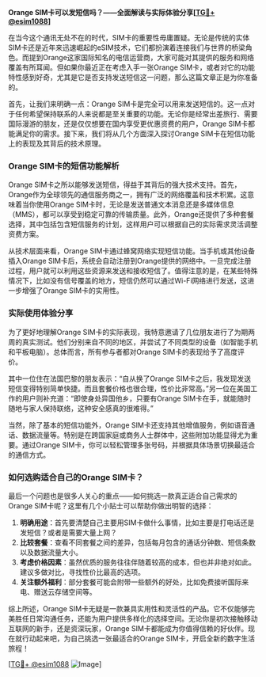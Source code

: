 **Orange SIM卡可以发短信吗？——全面解读与实际体验分享[[TG💪+ @esim1088](https://t.me/s/esim1088)]**

在当今这个通讯无处不在的时代，SIM卡的重要性毋庸置疑。无论是传统的实体SIM卡还是近年来迅速崛起的eSIM技术，它们都扮演着连接我们与世界的桥梁角色。而提到Orange这家国际知名的电信运营商，大家可能对其提供的服务和网络覆盖有所耳闻。但如果你最近正在考虑入手一张Orange SIM卡，或者对它的功能特性感到好奇，尤其是它是否支持发送短信这一问题，那么这篇文章正是为你准备的。

首先，让我们来明确一点：Orange SIM卡是完全可以用来发送短信的。这一点对于任何希望保持联系的人来说都是至关重要的功能。无论你是经常出差旅行、需要国际漫游的朋友，还是仅仅想要在国内享受更优惠资费的用户，Orange SIM卡都能满足你的需求。接下来，我们将从几个方面深入探讨Orange SIM卡在短信功能上的表现及其背后的技术原理。

### Orange SIM卡的短信功能解析

Orange SIM卡之所以能够发送短信，得益于其背后的强大技术支持。首先，Orange作为全球领先的通信服务商之一，拥有广泛的网络覆盖和技术积累。这意味着当你使用Orange SIM卡时，无论是发送普通文本消息还是多媒体信息（MMS），都可以享受到稳定可靠的传输质量。此外，Orange还提供了多种套餐选择，其中包括包含短信服务的计划，这样用户可以根据自己的实际需求灵活调整资费方案。

从技术层面来看，Orange SIM卡通过蜂窝网络实现短信功能。当手机或其他设备插入Orange SIM卡后，系统会自动注册到Orange提供的网络中。一旦完成注册过程，用户就可以利用这些资源来发送和接收短信了。值得注意的是，在某些特殊情况下，比如没有信号覆盖的地方，短信仍然可以通过Wi-Fi网络进行发送，这进一步增强了Orange SIM卡的实用性。

### 实际使用体验分享

为了更好地理解Orange SIM卡的实际表现，我特意邀请了几位朋友进行了为期两周的真实测试。他们分别来自不同的地区，并尝试了不同类型的设备（如智能手机和平板电脑）。总体而言，所有参与者都对Orange SIM卡的表现给予了高度评价。

其中一位住在法国巴黎的朋友表示：“自从换了Orange SIM卡之后，我发现发送短信变得特别简单快捷。而且套餐价格也很合理，性价比非常高。”另一位在美国工作的用户则补充道：“即使身处异国他乡，只要有Orange SIM卡在手，就能随时随地与家人保持联络，这种安全感真的很难得。”

当然，除了基本的短信功能外，Orange SIM卡还支持其他增值服务，例如语音通话、数据流量等。特别是在跨国家庭或商务人士群体中，这些附加功能显得尤为重要。通过Orange SIM卡，你可以轻松管理多张号码，并根据具体场景切换最适合的通信方式。

### 如何选购适合自己的Orange SIM卡？

最后一个问题也是很多人关心的重点——如何挑选一款真正适合自己需求的Orange SIM卡呢？这里有几个小贴士可以帮助你做出明智的选择：

1. **明确用途**：首先要清楚自己主要用SIM卡做什么事情，比如主要是打电话还是发短信？或者是需要大量上网？
2. **比较套餐**：查看不同套餐之间的差异，包括每月包含的通话分钟数、短信条数以及数据流量大小。
3. **考虑价格因素**：虽然优质的服务往往伴随着较高的成本，但也并非绝对如此。建议多做对比，寻找性价比最高的选项。
4. **关注额外福利**：部分套餐可能会附带一些额外的好处，比如免费接听国际来电、赠送云存储空间等。

综上所述，Orange SIM卡无疑是一款兼具实用性和灵活性的产品。它不仅能够完美胜任日常沟通任务，还能为用户提供多样化的选择空间。无论你是初次接触移动互联网的新手，还是资深玩家，Orange SIM卡都能成为你值得信赖的好伙伴。现在就行动起来吧，为自己挑选一张最适合的Orange SIM卡，开启全新的数字生活旅程！

[[TG💪+ @esim1088](https://t.me/s/esim1088) ![Image](https://i.postimg.cc/4NQfJmqS/Snipaste-2025-05-13-00-14-12.png)]